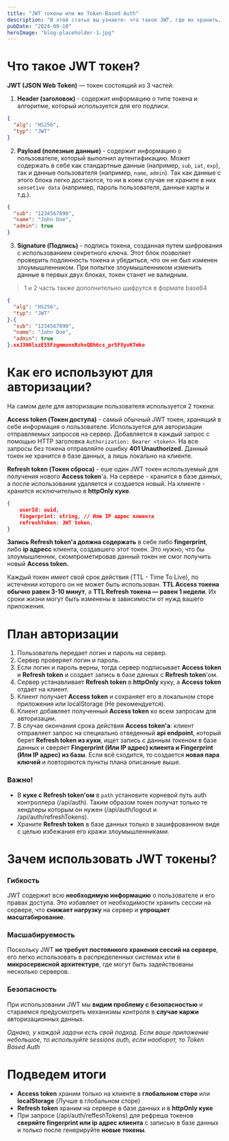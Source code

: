 ```yaml
---
title: "JWT токены или же Token-Based Auth"
description: "В этой статье вы узнаете: что такое JWT, где их хранить, как происходит процесс авторизации, процесс рефреша токенов и зачем всё это нужно."
pubDate: "2024-09-10"
heroImage: "blog-placeholder-1.jpg"
---
```


# Что такое JWT токен?

**JWT (JSON Web Token)** — токен состоящий из 3 частей:

1. **Header (заголовок)** - содержит информацию о типе токена и алгоритме, который используется для его подписи.

```json
{
  "alg": "HS256",
  "typ": "JWT"
}
```

2. **Payload (полезные данные)** - содержит информацию о пользователе, который выполнил аутентификацию. Может содержать в себе как стандартные данные (например, `sub`, `iat`, `exp`), так и данные пользователя (например, `name`, `admin`). Так как данные с этого блока легко достаются, то ни в коем случае не храните в них `sensetive data` (например, пароль пользователя, данные карты и т.д.).

```json
{
  "sub": "1234567890",
  "name": "John Doe",
  "admin": true
}
```

3. **Signature (Подпись)** - подпись токена, созданная путем шифрования с использованием секретного ключа. Этот блок позволяет проверить подлинность токена и убедиться, что он не был изменен злоумышленником. При попытке злоумышленником изменить данные в первых двух блоках, токен станет не валидным.

> 1 и 2 часть также дополнительно шифрутся в формате base64

```json title="Пример JWT токена с разшифрованными 1 и 2 частями"
{
  "alg": "HS256",
  "typ": "JWT"
}.{
  "sub": "1234567890",
  "name": "John Doe",
  "admin": true
}.xxJ3N6lszE55FzgmmunxRzhvQBh6cs_pr5FXyvK7mko
```

# Как его используют для авторизации?

На самом деле для авторизации пользователя используется 2 токена:

**Access token (Токен доступа)** - самый обычный JWT токен, хранящий в себе информация о пользователе. Используется для авторизации отправляемых запросов на сервер. Добавляется в каждый запрос с помощью HTTP заголовка `Authorization: Bearer <token>`. На все запросы без токена отправляйте ошибку **401 Unauthorized**. Данный токен не хранится в базе данных, а лишь локально на клиенте.

**Refresh token (Токен сброса)** - еше один JWT токен используемый для получения нового **Access token**'а. На сервере - хранится в базе данных, а после использования удаляется и создается новый. На клиенте - хранится исключительно в **httpOnly куке**.

```json title="Пример записи Refresh token'а в базе данных"
{
	userId: uuid,
	fingerprint: string, // Или IP адрес клиента
	refreshToken: JWT token,
}
```

**Запись Refresh token'а должна содержать** в себе либо **fingerprint**, либо **ip адресс** клиента, создавшего этот токен. Это нужно, что бы злоумышленник, скомпрометировав данный токен не смог получить новый **Access token.**

Каждый токен имеет свой срок действия (TTL - Time To Live), по истечении которого он не может быть использован. **TTL Access токена обычно равен 3-10 минут**, а **TTL Refresh токена — равен 1 недели**. Их сроки жизни могут быть изменены в зависимости от нужд вашего приложения.

# План авторизации

1. Пользователь передает логин и пароль на сервер.
2. Сервер проверяет логин и пароль.
3. Если логин и пароль верны, тогда сервер подписывает **Access token** и **Refresh token** и создает запись в базе данных с **Refresh token**'ом.
4. Сервер устанавливает **Refresh token** в **httpOnly** куку, а **Access token** отдает на клиент.
5. Клиент получает **Access token** и сохраняет его в локальном сторе приложения или localStorage (Не рекомендуется).
6. Клиент добавляет полученный **Access token** ко всем запросам для авторизации.
7. В случае окончания срока действия **Access token'а**: клиент отправляет запрос на специально отведенный **api endpoint**, который берет **Refresh token из куки**, ищет запись с данным токеном в базе данных и сверяет **Fingerprint (Или IP адрес) клиента и Fingerprint (Или IP адрес) из базы**. Если всё сходится, то создается **новая пара ключей** и повторяются пункты плана описанные выше.

### Важно!

- В **куке с Refresh token'ом** в `path` установите корневой путь auth контроллера (/api/auth). Таким образом токен получат только те хендлеры которым он нужен (/api/auth/logout и /api/auth/refreshTokens).
- Храните **Refresh token** в базе данных только в зашифрованном виде с целью избежания его кражи злоумышленниками.

# Зачем использовать JWT токены?

### Гибкость

JWT содержит всю **необходимую информацию** о пользователе и его правах доступа. Это избавляет от необходимости хранить сессии на сервере, что **снижает нагрузку** на сервер и **упрощает масштабирование**.

### Масшабируемость

Поскольку JWT **не требует постоянного хранения сессий на сервере**, его легко использовать в распределенных системах или в **микросервисной архитектуре**, где могут быть задействованы несколько серверов.

### Безопасность

При использовании JWT мы **видим проблему с безопасностью** и стараемся предусмотреть механизмы контроля в **случае каржи** авторизационных данных.

_Однако, у каждой задачи есть свой подход. Если ваше приложение небольшое, то используйте sessions auth, если наоборот, то Token Based Auth_

# Подведем итоги

- **Access token** храним только на клиенте в **глобальном сторе** или **localStorage** (Лучше в глобальном сторе)
- **Refresh token** храним на сервере в базе данных и в **httpOnly куке**
- При запросе (/api/auth/reffeshTokens) для рефреша токенов **сверяйте fingerprint или ip адрес клиента** с записью в базе данных и только после генерируйте **новые токены**.
